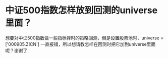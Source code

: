 # 中证500指数怎样放到回测的universe里面？

想要对中证500指数做一些指标择时的策略回测，但是设置股票池时，universe = ['000905.ZICN'] 一直报错，所以想请教怎样在回测时把它加到universe里面呢？谢谢了